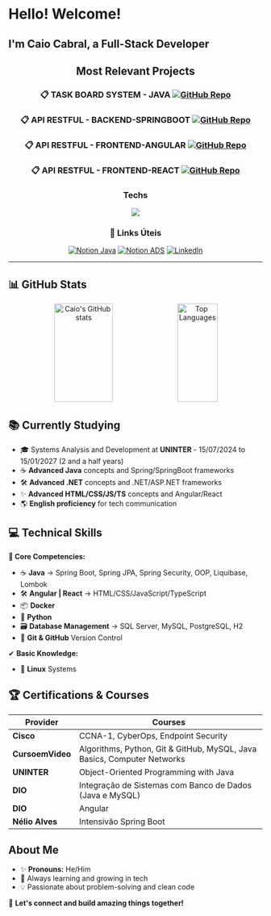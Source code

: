 # Hello! Welcome!
## I'm Caio Cabral, a Full-Stack Developer

<div align="center">



## Most Relevant Projects
### 📋 TASK BOARD SYSTEM - JAVA [![GitHub Repo](https://img.shields.io/badge/GitHub-View_Project-blue?style=flat-square&logo=github)](https://github.com/Caio-Cabral-Programmer/DecolaTech2025-Projeto-Board-de-Tarefas.git)
### 📋 API RESTFUL - BACKEND-SPRINGBOOT [![GitHub Repo](https://img.shields.io/badge/GitHub-View_Project-blue?style=flat-square&logo=github)](https://github.com/Caio-Cabral-Programmer/Decolha-Tech-2025---API-REST-Spring-Boot-3.git)
### 📋 API RESTFUL - FRONTEND-ANGULAR [![GitHub Repo](https://img.shields.io/badge/GitHub-View_Project-blue?style=flat-square&logo=github)](https://github.com/Caio-Cabral-Programmer/contas-bancarias-angular-remake.git)
### 📋 API RESTFUL - FRONTEND-REACT [![GitHub Repo](https://img.shields.io/badge/GitHub-View_Project-blue?style=flat-square&logo=github)](https://github.com/Caio-Cabral-Programmer/contas-bancarias-react-bootstrap-remake.git)





### Techs


<p align="center">
  <img src="https://skillicons.dev/icons?i=git,github,java,spring,mysql,postgresql,docker,py,js,ts,html,css,react,angular&size=40" />
</p>

###

###

### 🔗 Links Úteis

[![Notion Java](https://img.shields.io/badge/📚_Notion-My_Java_Study_Board-000000?style=for-the-badge&logo=notion&logoColor=white)](https://www.notion.so/Java-1c990d83bc33814c9659f977de346a2a?pvs=4)
[![Notion ADS](https://img.shields.io/badge/🎓_Notion-Faculdade_ADS_Uninter_(Grade)-000000?style=for-the-badge&logo=notion&logoColor=white)](https://www.notion.so/Faculdade-ADS-Uninter-1c990d83bc3380cfa359dcd91e1b6bd4?pvs=4)
[![LinkedIn](https://img.shields.io/badge/🔗_LinkedIn-Caio_Cabral-0A66C2?style=for-the-badge&logo=linkedin&logoColor=white)](https://www.linkedin.com/in/caio-cabral-programmer/)

</div>

---

## 📊 GitHub Stats

<div align="center">
  
  <!-- Estatísticas gerais -->
  <img width="48%" height="195px" src="https://github-readme-stats.vercel.app/api?username=Caio-Cabral-Programmer&show_icons=true&count_private=true&hide_border=true&title_color=80F7D4&icon_color=9d00ff&text_color=c9d1d9&bg_color=0d1117" alt="Caio's GitHub stats" />
  
  <!-- Linguagens mais usadas -->
  <img width="40%" height="195px" src="https://github-readme-stats.vercel.app/api/top-langs/?username=Caio-Cabral-Programmer&layout=compact&hide_border=true&title_color=80F7D4&text_color=fff&bg_color=0d1117" alt="Top Languages" />

</div>

</div>

## 📚 Currently Studying
- 🎓 Systems Analysis and Development at **UNINTER** - 15/07/2024 to 15/01/2027 (2 and a half years)
- ☕ **Advanced Java** concepts and Spring/SpringBoot frameworks
- 🛠 **Advanced .NET** concepts and .NET/ASP.NET frameworks
- ✨ **Advanced HTML/CSS/JS/TS** concepts and Angular/React
- 🌎 **English proficiency** for tech communication

## 💻 Technical Skills
**💪 Core Competencies:**
- ☕ **Java** → Spring Boot, Spring JPA, Spring Security, OOP, Liquibase, Lombok
- 🛠 **Angular | React** → HTML/CSS/JavaScript/TypeScript
- 📦 **Docker**
- 🐍 **Python**
- 🗃️ **Database Management** → SQL Server, MySQL, PostgreSQL, H2
- 🔄 **Git & GitHub** Version Control

✔ **Basic Knowledge:**
- 🐧 **Linux** Systems

## 🏆 Certifications & Courses
| Provider | Courses |
|----------|---------|
| **Cisco** | CCNA-1, CyberOps, Endpoint Security |
| **CursoemVideo** | Algorithms, Python, Git & GitHub, MySQL, Java Basics, Computer Networks |
| **UNINTER** | Object-Oriented Programming with Java |
| **DIO** | Integração de Sistemas com Banco de Dados (Java e MySQL) |
| **DIO** | Angular |
| **Nélio Alves** | Intensivão Spring Boot |

## About Me
- ✨ **Pronouns:** He/Him
- 🌱 Always learning and growing in tech
- 💡 Passionate about problem-solving and clean code

🚀 **Let's connect and build amazing things together!**

